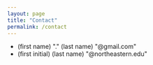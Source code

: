 ```yaml
---
layout: page
title: "Contact"
permalink: /contact
---
```


- (first name) "." (last name) "@gmail.com"
- (first initial) (last name) "@northeastern.edu"
